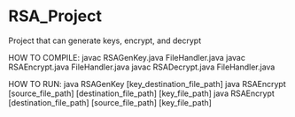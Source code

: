 # RSA_Project
Project that can generate keys, encrypt, and decrypt

HOW TO COMPILE:
    javac RSAGenKey.java FileHandler.java
    javac RSAEncrypt.java FileHandler.java
    javac RSADecrypt.java FileHandler.java

HOW TO RUN:
    java RSAGenKey [key_destination_file_path]
    java RSAEncrypt [source_file_path] [destination_file_path] [key_file_path]
    java RSAEncrypt [destination_file_path] [source_file_path] [key_file_path]
